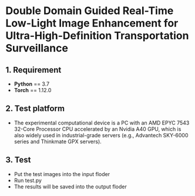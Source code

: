 # Double Domain Guided Real-Time Low-Light Image Enhancement for Ultra-High-Definition Transportation Surveillance


## 1. Requirement ##
* __Python__ == 3.7
* __Torch__ == 1.12.0

## 2. Test platform
* The experimental computational device is a PC with an AMD EPYC 7543 32-Core Processor CPU accelerated by an Nvidia A40 GPU, which is also widely used in industrial-grade servers (e.g., Advantech SKY-6000 series and Thinkmate GPX servers).

## 3. Test
* Put the test images into the input floder
* Run test.py
* The results will be saved into the output floder

